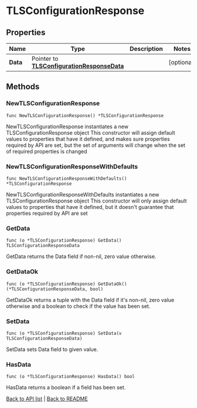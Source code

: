 # TLSConfigurationResponse

## Properties

Name | Type | Description | Notes
------------ | ------------- | ------------- | -------------
**Data** | Pointer to [**TLSConfigurationResponseData**](TlsConfigurationResponseData.md) |  | [optional] 

## Methods

### NewTLSConfigurationResponse

`func NewTLSConfigurationResponse() *TLSConfigurationResponse`

NewTLSConfigurationResponse instantiates a new TLSConfigurationResponse object
This constructor will assign default values to properties that have it defined,
and makes sure properties required by API are set, but the set of arguments
will change when the set of required properties is changed

### NewTLSConfigurationResponseWithDefaults

`func NewTLSConfigurationResponseWithDefaults() *TLSConfigurationResponse`

NewTLSConfigurationResponseWithDefaults instantiates a new TLSConfigurationResponse object
This constructor will only assign default values to properties that have it defined,
but it doesn't guarantee that properties required by API are set

### GetData

`func (o *TLSConfigurationResponse) GetData() TLSConfigurationResponseData`

GetData returns the Data field if non-nil, zero value otherwise.

### GetDataOk

`func (o *TLSConfigurationResponse) GetDataOk() (*TLSConfigurationResponseData, bool)`

GetDataOk returns a tuple with the Data field if it's non-nil, zero value otherwise
and a boolean to check if the value has been set.

### SetData

`func (o *TLSConfigurationResponse) SetData(v TLSConfigurationResponseData)`

SetData sets Data field to given value.

### HasData

`func (o *TLSConfigurationResponse) HasData() bool`

HasData returns a boolean if a field has been set.


[Back to API list](../README.md#documentation-for-api-endpoints) | [Back to README](../README.md)
